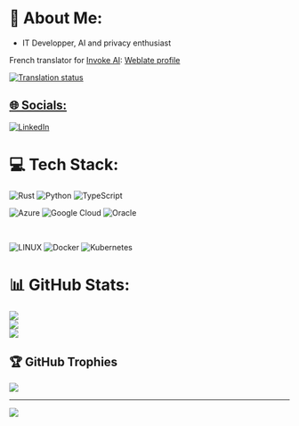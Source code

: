 # 💫 About Me:
- IT Developper, AI and privacy enthusiast<br>

French translator for [Invoke AI](https://github.com/invoke-ai/InvokeAI): [Weblate profile](https://hosted.weblate.org/user/Ery4z/#contributed)

<a href="https://hosted.weblate.org/engage/invokeai/-/fr/">
<img src="https://hosted.weblate.org/widget/invokeai/web-ui/fr/287x66-black.png" alt="Translation status" />

## 🌐 Socials:
[![LinkedIn](https://img.shields.io/badge/LinkedIn-%230077B5.svg?logo=linkedin&logoColor=white)](https://linkedin.com/in/thomas-bolteau) 

# 💻 Tech Stack:
![Rust](https://img.shields.io/badge/rust-%23000000.svg?style=for-the-badge&logo=rust&logoColor=white) ![Python](https://img.shields.io/badge/python-3670A0?style=for-the-badge&logo=python&logoColor=ffdd54) ![TypeScript](https://img.shields.io/badge/typescript-%23007ACC.svg?style=for-the-badge&logo=typescript&logoColor=white) 
<br>

![Azure](https://img.shields.io/badge/azure-%230072C6.svg?style=for-the-badge&logo=azure-devops&logoColor=white) ![Google Cloud](https://img.shields.io/badge/Google%20Cloud-%234285F4.svg?style=for-the-badge&logo=google-cloud&logoColor=white) ![Oracle](https://img.shields.io/badge/Oracle-F80000?style=for-the-badge&logo=oracle&logoColor=white)
<br>

<br>

![LINUX](https://img.shields.io/badge/Linux-FCC624?style=for-the-badge&logo=linux&logoColor=black)
![Docker](https://img.shields.io/badge/docker-%230db7ed.svg?style=for-the-badge&logo=docker&logoColor=white) 
![Kubernetes](https://img.shields.io/badge/kubernetes-%23326ce5.svg?style=for-the-badge&logo=kubernetes&logoColor=white) 

# 📊 GitHub Stats:
![](https://github-readme-stats.vercel.app/api?username=Ery4z&theme=dark&hide_border=false&include_all_commits=true&count_private=true)<br/>
![](https://github-readme-streak-stats.herokuapp.com/?user=Ery4z&theme=dark&hide_border=false)<br/>
![](https://github-readme-stats.vercel.app/api/top-langs/?username=Ery4z&theme=dark&hide_border=false&include_all_commits=true&count_private=true&layout=compact)

## 🏆 GitHub Trophies
![](https://github-profile-trophy.vercel.app/?username=Ery4z&theme=gruvbox&no-frame=true&no-bg=false&margin-w=4)

---
[![](https://visitcount.itsvg.in/api?id=Ery4z&icon=5&color=12)](https://visitcount.itsvg.in)

<!-- Proudly created with GPRM ( https://gprm.itsvg.in ) -->
